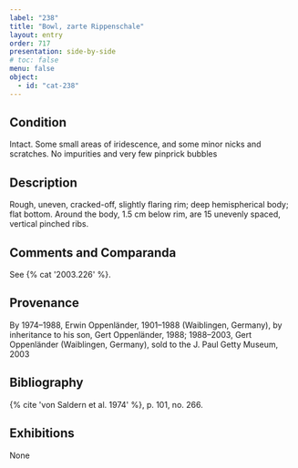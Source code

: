 ```yaml
---
label: "238"
title: "Bowl, zarte Rippenschale"
layout: entry
order: 717
presentation: side-by-side
# toc: false
menu: false
object:
  - id: "cat-238"
---
```


## Condition

Intact. Some small areas of iridescence, and some minor nicks and scratches. No impurities and very few pinprick bubbles

## Description

Rough, uneven, cracked-off, slightly flaring rim; deep hemispherical body; flat bottom. Around the body, 1.5 cm below rim, are 15 unevenly spaced, vertical pinched ribs.

## Comments and Comparanda

See {% cat '2003.226' %}.

## Provenance

By 1974–1988, Erwin Oppenländer, 1901–1988 (Waiblingen, Germany), by inheritance to his son, Gert Oppenländer, 1988; 1988–2003, Gert Oppenländer (Waiblingen, Germany), sold to the J. Paul Getty Museum, 2003

## Bibliography

{% cite 'von Saldern et al. 1974' %}, p. 101, no. 266.

## Exhibitions

None
